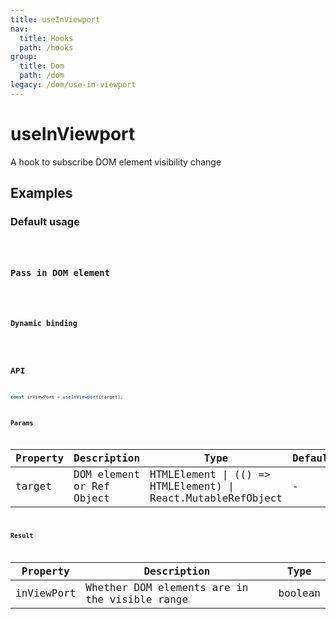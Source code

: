 ```yaml
---
title: useInViewport
nav:
  title: Hooks
  path: /hooks
group:
  title: Dom
  path: /dom
legacy: /dom/use-in-viewport
---
```


# useInViewport

A hook to subscribe DOM element visibility change

## Examples

### Default usage

<code src="./demo/demo1.tsx" />

### Pass in DOM element

<code src="./demo/demo2.tsx" />

### Dynamic binding

<code src="./demo/demo3.tsx" />

## API

```ts
const inViewPort = useInViewport(target);
```

### Params

| Property | Description                                                        | Type                   | Default |
|---------|----------------------------------------------|------------------------|--------|
| target | DOM element or Ref Object | HTMLElement \| (() => HTMLElement) \| React.MutableRefObject | - |

### Result

| Property | Description                                         | Type                 |
|----------|------------------------------------------|------------|
| inViewPort  | Whether DOM elements are in the visible range                             | boolean    |
